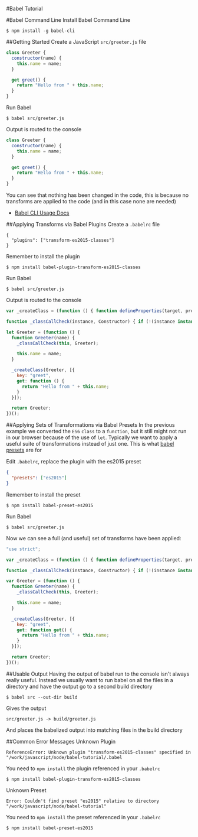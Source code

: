 #Babel Tutorial

#Babel Command Line
Install Babel Command Line
```shell
$ npm install -g babel-cli
```

##Getting Started
Create a JavaScript ``src/greeter.js`` file
```javascript
class Greeter {
  constructor(name) {
    this.name = name;
  }

  get greet() {
    return "Hello from " + this.name;
  }
}
```

Run Babel
```shell
$ babel src/greeter.js
```

Output is routed to the console
```javascript
class Greeter {
  constructor(name) {
    this.name = name;
  }

  get greet() {
    return "Hello from " + this.name;
  }
}
```

You can see that nothing has been changed in the code, this is because no transforms are applied to the code (and in this case none are needed)

* [Babel CLI Usage Docs](https://babeljs.io/docs/usage/cli/)

##Applying Transforms via Babel Plugins
Create a ``.babelrc`` file
```
{
  "plugins": ["transform-es2015-classes"]
}
```

Remember to install the plugin
```shell
$ npm install babel-plugin-transform-es2015-classes
```

Run Babel
```shell
$ babel src/greeter.js
```

Output is routed to the console
```javascript
var _createClass = (function () { function defineProperties(target, props) { for (var i = 0; i < props.length; i++) { var descriptor = props[i]; descriptor.enumerable = descriptor.enumerable || false; descriptor.configurable = true; if ("value" in descriptor) descriptor.writable = true; Object.defineProperty(target, descriptor.key, descriptor); } } return function (Constructor, protoProps, staticProps) { if (protoProps) defineProperties(Constructor.prototype, protoProps); if (staticProps) defineProperties(Constructor, staticProps); return Constructor; }; })();

function _classCallCheck(instance, Constructor) { if (!(instance instanceof Constructor)) { throw new TypeError("Cannot call a class as a function"); } }

let Greeter = (function () {
  function Greeter(name) {
    _classCallCheck(this, Greeter);

    this.name = name;
  }

  _createClass(Greeter, [{
    key: "greet",
    get: function () {
      return "Hello from " + this.name;
    }
  }]);

  return Greeter;
})();
```

##Applying Sets of Transformations via Babel Presets
In the previous example we converted the ``ES6`` ``class`` to a ``function``, but it still might not run in our browser because of the use of ``let``. Typically we want to apply a useful suite of transformations instead of just one. This is what [babel presets](http://babeljs.io/docs/plugins/preset-es2015/) are for

Edit ``.babelrc``, replace the plugin with the es2015 preset
```json
{
  "presets": ["es2015"]
}
```

Remember to install the preset
```shell
$ npm install babel-preset-es2015
```

Run Babel
```shell
$ babel src/greeter.js
```

Now we can see a full (and useful) set of transforms have been applied:
```javascript
"use strict";

var _createClass = (function () { function defineProperties(target, props) { for (var i = 0; i < props.length; i++) { var descriptor = props[i]; descriptor.enumerable = descriptor.enumerable || false; descriptor.configurable = true; if ("value" in descriptor) descriptor.writable = true; Object.defineProperty(target, descriptor.key, descriptor); } } return function (Constructor, protoProps, staticProps) { if (protoProps) defineProperties(Constructor.prototype, protoProps); if (staticProps) defineProperties(Constructor, staticProps); return Constructor; }; })();

function _classCallCheck(instance, Constructor) { if (!(instance instanceof Constructor)) { throw new TypeError("Cannot call a class as a function"); } }

var Greeter = (function () {
  function Greeter(name) {
    _classCallCheck(this, Greeter);

    this.name = name;
  }

  _createClass(Greeter, [{
    key: "greet",
    get: function get() {
      return "Hello from " + this.name;
    }
  }]);

  return Greeter;
})();
```

##Usable Output
Having the output of babel run to the console isn't always really useful. Instead we usually want to run babel on all the files in a directory and have the output go to a second build directory

```shell
$ babel src --out-dir build
```

Gives the output
```shell
src/greeter.js -> build/greeter.js
```

And places the babelized output into matching files in the build directory

##Common Error Messages
Unknown Plugin
```
ReferenceError: Unknown plugin "transform-es2015-classes" specified in "/work/javascript/node/babel-tutorial/.babel
```

You need to ``npm install`` the plugin referenced in your ``.babelrc``
```shell
$ npm install babel-plugin-transform-es2015-classes
```

Unknown Preset
```
Error: Couldn't find preset "es2015" relative to directory "/work/javascript/node/babel-tutorial"
```

You need to ``npm install`` the preset referenced in your ``.babelrc``
```shell
$ npm install babel-preset-es2015
```





